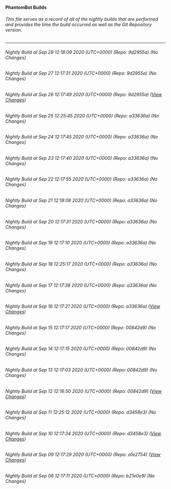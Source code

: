 **PhantomBot Builds**

###### This file serves as a record of all of the nightly builds that are performed and provides the time the build occurred as well as the Git Repository version.
-------------------------------------------------------------------------------------------------------------
###### Nightly Build at Sep 28 12:18:09 2020 (UTC+0000) (Repo: 9d2955a) (No Changes)
###### Nightly Build at Sep 27 12:17:31 2020 (UTC+0000) (Repo: 9d2955a) (No Changes)
###### Nightly Build at Sep 26 12:17:49 2020 (UTC+0000) (Repo: 9d2955a) ([View Changes](https://github.com/PhantomBot/PhantomBot/compare/a33636a...9d2955a))
###### Nightly Build at Sep 25 12:25:45 2020 (UTC+0000) (Repo: a33636a) (No Changes)
###### Nightly Build at Sep 24 12:17:45 2020 (UTC+0000) (Repo: a33636a) (No Changes)
###### Nightly Build at Sep 23 12:17:40 2020 (UTC+0000) (Repo: a33636a) (No Changes)
###### Nightly Build at Sep 22 12:17:55 2020 (UTC+0000) (Repo: a33636a) (No Changes)
###### Nightly Build at Sep 21 12:18:08 2020 (UTC+0000) (Repo: a33636a) (No Changes)
###### Nightly Build at Sep 20 12:17:31 2020 (UTC+0000) (Repo: a33636a) (No Changes)
###### Nightly Build at Sep 19 12:17:10 2020 (UTC+0000) (Repo: a33636a) (No Changes)
###### Nightly Build at Sep 18 12:25:17 2020 (UTC+0000) (Repo: a33636a) (No Changes)
###### Nightly Build at Sep 17 12:17:38 2020 (UTC+0000) (Repo: a33636a) (No Changes)
###### Nightly Build at Sep 16 12:17:21 2020 (UTC+0000) (Repo: a33636a) ([View Changes](https://github.com/PhantomBot/PhantomBot/compare/00842d9...a33636a))
###### Nightly Build at Sep 15 12:17:17 2020 (UTC+0000) (Repo: 00842d9) (No Changes)
###### Nightly Build at Sep 14 12:17:15 2020 (UTC+0000) (Repo: 00842d9) (No Changes)
###### Nightly Build at Sep 13 12:17:03 2020 (UTC+0000) (Repo: 00842d9) (No Changes)
###### Nightly Build at Sep 12 12:16:50 2020 (UTC+0000) (Repo: 00842d9) ([View Changes](https://github.com/PhantomBot/PhantomBot/compare/d3458e3...00842d9))
###### Nightly Build at Sep 11 12:25:12 2020 (UTC+0000) (Repo: d3458e3) (No Changes)
###### Nightly Build at Sep 10 12:17:34 2020 (UTC+0000) (Repo: d3458e3) ([View Changes](https://github.com/PhantomBot/PhantomBot/compare/a1e2754...d3458e3))
###### Nightly Build at Sep 09 12:17:29 2020 (UTC+0000) (Repo: a1e2754) ([View Changes](https://github.com/PhantomBot/PhantomBot/compare/b21e0e9...a1e2754))
###### Nightly Build at Sep 08 12:17:11 2020 (UTC+0000) (Repo: b21e0e9) (No Changes)
